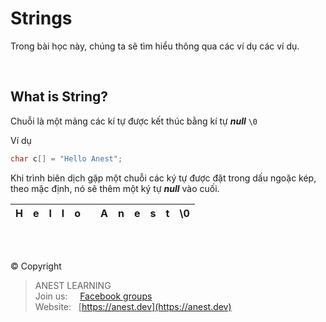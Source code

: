 
# Strings

Trong bài học này, chúng ta sẽ tìm hiểu thông qua các ví dụ các ví dụ.

<br />

## What is String?

Chuỗi là một mảng các kí tự được kết thúc bằng kí tự ***null*** `\0`

Ví dụ

```c
char c[] = "Hello Anest";
```

Khi trình biên dịch gặp một chuỗi các ký tự được đặt trong dấu ngoặc kép,  theo mặc định, nó sẽ thêm một ký tự ***null*** vào cuối.

| H | e |	l | l | o |  | A | n | e | s | t | \0 |
| - | :-: | - | - | - | - | - | - | - | - | - | - |   


<br />

##  

© Copyright
> ANEST LEARNING  
> Join us: &nbsp;&nbsp;&nbsp; [Facebook groups](https://www.facebook.com/groups/anest.learning/)  
> Website: &nbsp; [https://anest.dev](https://anest.dev)  
